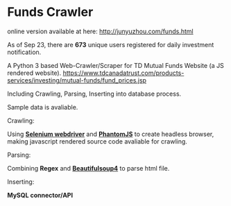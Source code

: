 <h1>Funds Crawler</h1>

online version available at here: http://junyuzhou.com/funds.html

As of Sep 23, there are **673** unique users registered for daily investment notification.

A Python 3 based Web-Crawler/Scraper for TD Mutual Funds Website (a JS rendered website). https://www.tdcanadatrust.com/products-services/investing/mutual-funds/fund_prices.jsp

Including Crawling, Parsing, Inserting into database process.

Sample data is avaliable.


Crawling:

Using [**Selenium webdriver**](https://pypi.python.org/pypi/selenium) and [**PhantomJS**](http://phantomjs.org/) to create headless browser, making javascript rendered source code avaliable for crawling.

Parsing:

Combining **Regex** and [**Beautifulsoup4**](https://pypi.python.org/pypi/beautifulsoup4) to parse html file.

Inserting:

**MySQL connector/API**

